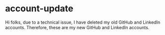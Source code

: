 # account-update
Hi folks, due to a technical issue, I have deleted my old GitHub and LinkedIn accounts. Therefore, these are my new GitHub and LinkedIn accounts.
